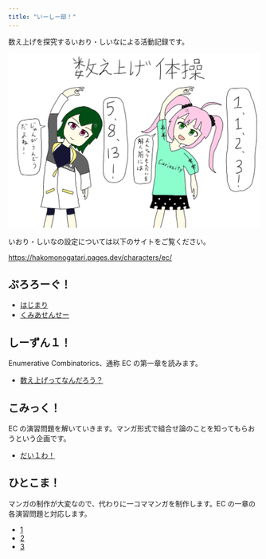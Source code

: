 ```yaml
---
title: "いーしー部！"
---
```


数え上げを探究するいおり・しいなによる活動記録です。

![image](./kazoeage-taisou.png)

いおり・しいなの設定については以下のサイトをご覧ください。

https://hakomonogatari.pages.dev/characters/ec/

## ぷろろーぐ！

- [はじまり](./prologue/)
- [くみあせんせー](./prologue-2/)

## しーずん１！

Enumerative Combinatorics、通称 EC の第一章を読みます。

- [数え上げってなんだろう？](./season1-1/)

## こみっく！

EC の演習問題を解いていきます。マンガ形式で組合せ論のことを知ってもらおうという企画です。

- [だい１わ！](./comic-1/)

## ひとこま！

マンガの制作が大変なので、代わりに一コママンガを制作します。EC の一章の各演習問題と対応します。

- [1](./1koma/1.png)
- [2](./1koma/2.png)
- [3](./1koma/3.png)
